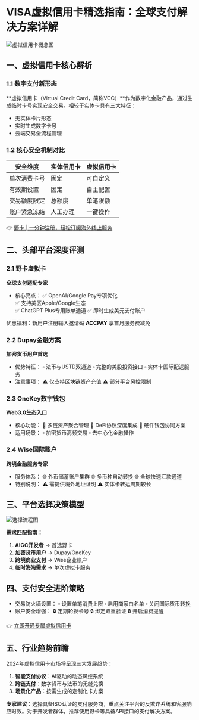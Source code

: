 # VISA虚拟信用卡精选指南：全球支付解决方案详解

![虚拟信用卡概念图](https://via.placeholder.com/800x400?text=VISA+Virtual+Card+Illustration)

## 一、虚拟信用卡核心解析

### 1.1 数字支付新形态
**虚拟信用卡（Virtual Credit Card，简称VCC）**作为数字化金融产品，通过生成临时卡号实现安全交易。相较于实体卡具有三大特征：
- 无实体卡片形态
- 实时生成数字卡号
- 云端交易全流程管理

### 1.2 核心安全机制对比
| 安全维度       | 实体信用卡 | 虚拟信用卡 |
|----------------|------------|------------|
| 单次消费卡号   | 固定       | 可自定义   |
| 有效期设置     | 固定       | 自主配置   |
| 交易额度限定   | 总额度     | 单笔限额   |
| 账户紧急冻结   | 人工办理   | 一键操作   |

👉 [野卡 | 一分钟注册，轻松订阅海外线上服务](https://bbtdd.com/yeka)

## 二、头部平台深度评测

### 2.1 野卡虚拟卡
**全球支付适配专家**  
- 核心亮点：
  ✅ OpenAI/Google Pay专项优化  
  ✅ 支持美区Apple/Google生态  
  ✅ ChatGPT Plus专用账单通道
  ✅ 即时生成美元支付账户

优惠福利：新用户注册输入邀请码 **ACCPAY** 享首月服务费减免

### 2.2 Dupay金融方案
**加密货币用户首选**  
- 优势特征：
  ▫️ 法币与USTD双通道
  ▫️ 完整的美股投资接口
  ▫️ 实体卡国际配送服务
- 注意事项：
  ⚠️ 仅支持区块链资产充值
  ⚠️ 部分平台风控限制

### 2.3 OneKey数字钱包
**Web3.0生态入口**  
- 核心功能：
  🔸 多链资产聚合管理
  🔸 DeFi协议深度集成
  🔸 硬件钱包协同方案
- 适用场景：
  ▫️ 加密货币高频交易
  ▫️ 去中心化金融操作

### 2.4 Wise国际账户
**跨境金融服务专家**  
- 服务体系：
  🌐 外币储蓄账户集群
  🌐 多币种自动转换
  🌐 全球快速汇款通道
- 特别说明：
  ⚠️ 需提供境外地址证明
  ⚠️ 实体卡转运周期较长

## 三、平台选择决策模型

![选择流程图](https://via.placeholder.com/600x300?text=Selection+Flowchart)

**需求匹配指南：**
1. **AIGC开发者** → 首选野卡
2. **加密货币用户** → Dupay/OneKey
3. **跨境商业支付** → Wise企业账户
4. **临时海淘需求** → 单次虚拟卡服务

## 四、支付安全进阶策略

- 交易防火墙设置：
  ▫️ 设置单笔消费上限
  ▫️ 启用商家白名单
  ▫️ 关闭国际货币转换
- 账户安全增强：
  🔒 定期轮换卡号
  🔒 绑定双重验证
  🔒 开启消费提醒

👉 [立即开通专属虚拟信用卡](https://bbtdd.com/yeka)

## 五、行业趋势前瞻
2024年虚拟信用卡市场将呈现三大发展趋势：
1. **智能支付协议**：AI驱动的动态风控系统
2. **跨链支付**：数字货币与法币的无缝兑换
3. **场景化产品**：按需生成的定制化卡方案

**专家建议**：选择具备ISO认证的支付服务商，重点关注平台的反欺诈系统和客服响应时效。对于开发者群体，推荐使用野卡等具备API接口的支付解决方案。